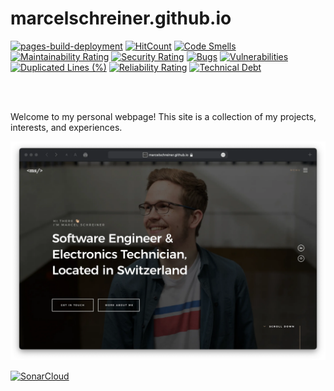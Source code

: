 # marcelschreiner.github.io

[![pages-build-deployment](https://github.com/marcelschreiner/marcelschreiner.github.io/actions/workflows/pages/pages-build-deployment/badge.svg)](https://github.com/marcelschreiner/marcelschreiner.github.io/actions/workflows/pages/pages-build-deployment)
[![HitCount](https://hits.dwyl.com/marcelschreiner/marcelschreiner.github.io.svg?style=flat)](http://hits.dwyl.com/marcelschreiner/marcelschreiner.github.io)
[![Code Smells](https://sonarcloud.io/api/project_badges/measure?project=marcelschreiner_marcelschreiner.github.io&metric=code_smells)](https://sonarcloud.io/summary/new_code?id=marcelschreiner_marcelschreiner.github.io)
[![Maintainability Rating](https://sonarcloud.io/api/project_badges/measure?project=marcelschreiner_marcelschreiner.github.io&metric=sqale_rating)](https://sonarcloud.io/summary/new_code?id=marcelschreiner_marcelschreiner.github.io)
[![Security Rating](https://sonarcloud.io/api/project_badges/measure?project=marcelschreiner_marcelschreiner.github.io&metric=security_rating)](https://sonarcloud.io/summary/new_code?id=marcelschreiner_marcelschreiner.github.io)
[![Bugs](https://sonarcloud.io/api/project_badges/measure?project=marcelschreiner_marcelschreiner.github.io&metric=bugs)](https://sonarcloud.io/summary/new_code?id=marcelschreiner_marcelschreiner.github.io)
[![Vulnerabilities](https://sonarcloud.io/api/project_badges/measure?project=marcelschreiner_marcelschreiner.github.io&metric=vulnerabilities)](https://sonarcloud.io/summary/new_code?id=marcelschreiner_marcelschreiner.github.io)
[![Duplicated Lines (%)](https://sonarcloud.io/api/project_badges/measure?project=marcelschreiner_marcelschreiner.github.io&metric=duplicated_lines_density)](https://sonarcloud.io/summary/new_code?id=marcelschreiner_marcelschreiner.github.io)
[![Reliability Rating](https://sonarcloud.io/api/project_badges/measure?project=marcelschreiner_marcelschreiner.github.io&metric=reliability_rating)](https://sonarcloud.io/summary/new_code?id=marcelschreiner_marcelschreiner.github.io)
[![Technical Debt](https://sonarcloud.io/api/project_badges/measure?project=marcelschreiner_marcelschreiner.github.io&metric=sqale_index)](https://sonarcloud.io/summary/new_code?id=marcelschreiner_marcelschreiner.github.io)

<br />
<br />

Welcome to my personal webpage! This site is a collection of my projects, interests, and experiences.

![preview](https://github.com/marcelschreiner/marcelschreiner.github.io/blob/main/images/preview.webp?raw=true)


[![SonarCloud](https://sonarcloud.io/images/project_badges/sonarcloud-black.svg)](https://sonarcloud.io/summary/new_code?id=marcelschreiner_marcelschreiner.github.io)
